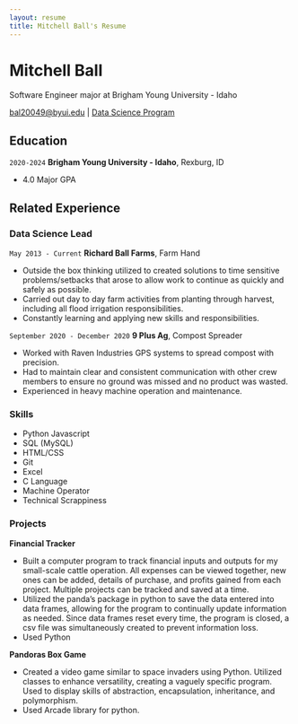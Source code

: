 ```yaml
---
layout: resume
title: Mitchell Ball's Resume
---
```

# Mitchell Ball
Software Engineer major at Brigham Young University - Idaho

<div id="webaddress">
<a href="bal20049@byui.edu">bal20049@byui.edu</a>
| <a href="https://byuidatascience.github.io/development.html">Data Science Program</a>
</div>

<!-- https://www.monique.tech/the-art-of-markdown -->


## Education

`2020-2024`
__Brigham Young University - Idaho__, Rexburg, ID

- 4.0 Major GPA


## Related Experience

### Data Science Lead

`May 2013 - Current`
__Richard Ball Farms__, Farm Hand

- Outside the box thinking utilized to created solutions to time sensitive problems/setbacks that arose to allow work to continue as quickly and safely as possible. 
- Carried out day to day farm activities from planting through harvest, including all flood irrigation responsibilities.
- Constantly learning and applying new skills and responsibilities.


`September 2020 - December 2020`
__9 Plus Ag__, Compost Spreader
- Worked with Raven Industries GPS systems to spread compost with precision.
- Had to maintain clear and consistent communication with other crew members to ensure no ground was missed and no product was wasted.
- Experienced in heavy machine operation and maintenance.


### Skills

- Python  Javascript
- SQL (MySQL)
- HTML/CSS
- Git
- Excel
- C Language
- Machine Operator
- Technical Scrappiness


### Projects

__Financial Tracker__

- Built a computer program to track financial inputs and outputs for my small-scale cattle operation. All expenses can be viewed together, new ones can be added, details of purchase, and profits gained from each project. Multiple projects can be tracked and saved at a time.
- Utilized the panda’s package in python to save the data entered into data frames, allowing for the program to continually update information as needed. Since data frames reset every time, the program is closed, a csv file was simultaneously created to prevent information loss.
- Used Python



__Pandoras Box Game__

- Created a video game similar to space invaders using Python. Utilized classes to enhance versatility, creating a vaguely specific program. Used to display skills of abstraction, encapsulation, inheritance, and polymorphism.
- Used Arcade library for python.







<!-- ### Footer

Last updated: May 2013 -->


